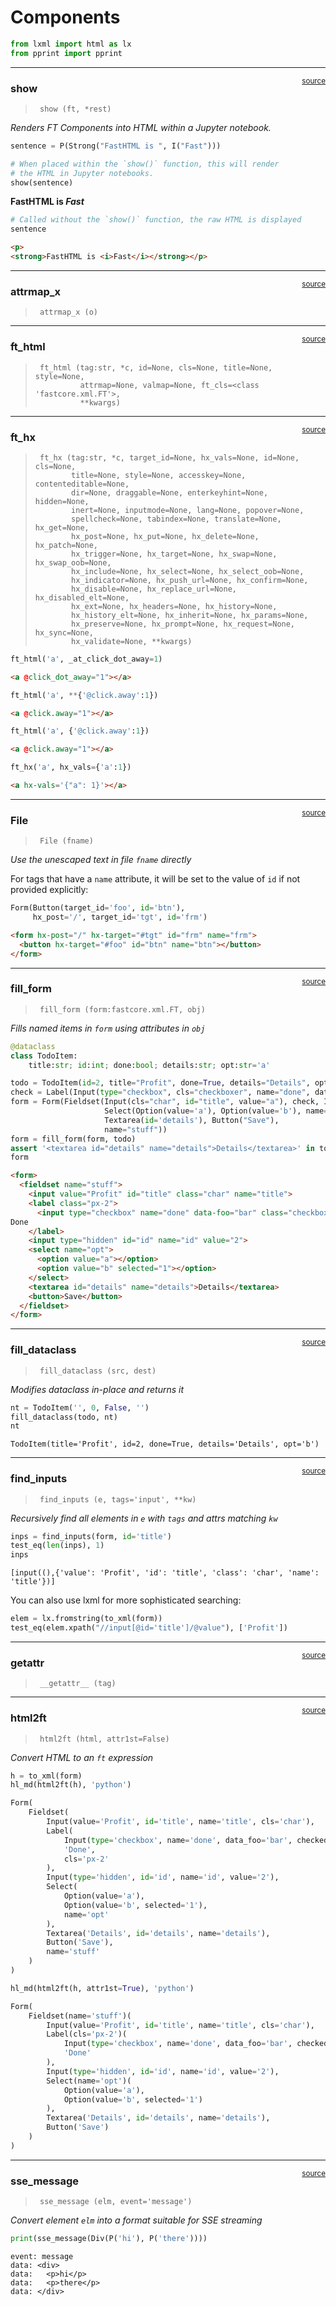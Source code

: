 # Components


<!-- WARNING: THIS FILE WAS AUTOGENERATED! DO NOT EDIT! -->

``` python
from lxml import html as lx
from pprint import pprint
```

------------------------------------------------------------------------

<a
href="https://github.com/AnswerDotAI/fasthtml/blob/main/fasthtml/components.py#L35"
target="_blank" style="float:right; font-size:smaller">source</a>

### show

>      show (ft, *rest)

*Renders FT Components into HTML within a Jupyter notebook.*

``` python
sentence = P(Strong("FastHTML is ", I("Fast")))

# When placed within the `show()` function, this will render
# the HTML in Jupyter notebooks.
show(sentence)
```

<p>
<strong>FastHTML is <i>Fast</i></strong></p>

``` python
# Called without the `show()` function, the raw HTML is displayed
sentence
```

``` html
<p>
<strong>FastHTML is <i>Fast</i></strong></p>
```

------------------------------------------------------------------------

<a
href="https://github.com/AnswerDotAI/fasthtml/blob/main/fasthtml/components.py#L61"
target="_blank" style="float:right; font-size:smaller">source</a>

### attrmap_x

>      attrmap_x (o)

------------------------------------------------------------------------

<a
href="https://github.com/AnswerDotAI/fasthtml/blob/main/fasthtml/components.py#L70"
target="_blank" style="float:right; font-size:smaller">source</a>

### ft_html

>      ft_html (tag:str, *c, id=None, cls=None, title=None, style=None,
>               attrmap=None, valmap=None, ft_cls=<class 'fastcore.xml.FT'>,
>               **kwargs)

------------------------------------------------------------------------

<a
href="https://github.com/AnswerDotAI/fasthtml/blob/main/fasthtml/components.py#L82"
target="_blank" style="float:right; font-size:smaller">source</a>

### ft_hx

>      ft_hx (tag:str, *c, target_id=None, hx_vals=None, id=None, cls=None,
>             title=None, style=None, accesskey=None, contenteditable=None,
>             dir=None, draggable=None, enterkeyhint=None, hidden=None,
>             inert=None, inputmode=None, lang=None, popover=None,
>             spellcheck=None, tabindex=None, translate=None, hx_get=None,
>             hx_post=None, hx_put=None, hx_delete=None, hx_patch=None,
>             hx_trigger=None, hx_target=None, hx_swap=None, hx_swap_oob=None,
>             hx_include=None, hx_select=None, hx_select_oob=None,
>             hx_indicator=None, hx_push_url=None, hx_confirm=None,
>             hx_disable=None, hx_replace_url=None, hx_disabled_elt=None,
>             hx_ext=None, hx_headers=None, hx_history=None,
>             hx_history_elt=None, hx_inherit=None, hx_params=None,
>             hx_preserve=None, hx_prompt=None, hx_request=None, hx_sync=None,
>             hx_validate=None, **kwargs)

``` python
ft_html('a', _at_click_dot_away=1)
```

``` html
<a @click_dot_away="1"></a>
```

``` python
ft_html('a', **{'@click.away':1})
```

``` html
<a @click.away="1"></a>
```

``` python
ft_html('a', {'@click.away':1})
```

``` html
<a @click.away="1"></a>
```

``` python
ft_hx('a', hx_vals={'a':1})
```

``` html
<a hx-vals='{"a": 1}'></a>
```

------------------------------------------------------------------------

<a
href="https://github.com/AnswerDotAI/fasthtml/blob/main/fasthtml/components.py#L102"
target="_blank" style="float:right; font-size:smaller">source</a>

### File

>      File (fname)

*Use the unescaped text in file `fname` directly*

For tags that have a `name` attribute, it will be set to the value of
`id` if not provided explicitly:

``` python
Form(Button(target_id='foo', id='btn'),
     hx_post='/', target_id='tgt', id='frm')
```

``` html
<form hx-post="/" hx-target="#tgt" id="frm" name="frm">
  <button hx-target="#foo" id="btn" name="btn"></button>
</form>
```

------------------------------------------------------------------------

<a
href="https://github.com/AnswerDotAI/fasthtml/blob/main/fasthtml/components.py#L129"
target="_blank" style="float:right; font-size:smaller">source</a>

### fill_form

>      fill_form (form:fastcore.xml.FT, obj)

*Fills named items in `form` using attributes in `obj`*

``` python
@dataclass
class TodoItem:
    title:str; id:int; done:bool; details:str; opt:str='a'

todo = TodoItem(id=2, title="Profit", done=True, details="Details", opt='b')
check = Label(Input(type="checkbox", cls="checkboxer", name="done", data_foo="bar"), "Done", cls='px-2')
form = Form(Fieldset(Input(cls="char", id="title", value="a"), check, Input(type="hidden", id="id"),
                     Select(Option(value='a'), Option(value='b'), name='opt'),
                     Textarea(id='details'), Button("Save"),
                     name="stuff"))
form = fill_form(form, todo)
assert '<textarea id="details" name="details">Details</textarea>' in to_xml(form)
form
```

``` html
<form>
  <fieldset name="stuff">
    <input value="Profit" id="title" class="char" name="title">
    <label class="px-2">
      <input type="checkbox" name="done" data-foo="bar" class="checkboxer" checked="1">
Done
    </label>
    <input type="hidden" id="id" name="id" value="2">
    <select name="opt">
      <option value="a"></option>
      <option value="b" selected="1"></option>
    </select>
    <textarea id="details" name="details">Details</textarea>
    <button>Save</button>
  </fieldset>
</form>
```

------------------------------------------------------------------------

<a
href="https://github.com/AnswerDotAI/fasthtml/blob/main/fasthtml/components.py#L136"
target="_blank" style="float:right; font-size:smaller">source</a>

### fill_dataclass

>      fill_dataclass (src, dest)

*Modifies dataclass in-place and returns it*

``` python
nt = TodoItem('', 0, False, '')
fill_dataclass(todo, nt)
nt
```

    TodoItem(title='Profit', id=2, done=True, details='Details', opt='b')

------------------------------------------------------------------------

<a
href="https://github.com/AnswerDotAI/fasthtml/blob/main/fasthtml/components.py#L142"
target="_blank" style="float:right; font-size:smaller">source</a>

### find_inputs

>      find_inputs (e, tags='input', **kw)

*Recursively find all elements in `e` with `tags` and attrs matching
`kw`*

``` python
inps = find_inputs(form, id='title')
test_eq(len(inps), 1)
inps
```

    [input((),{'value': 'Profit', 'id': 'title', 'class': 'char', 'name': 'title'})]

You can also use lxml for more sophisticated searching:

``` python
elem = lx.fromstring(to_xml(form))
test_eq(elem.xpath("//input[@id='title']/@value"), ['Profit'])
```

------------------------------------------------------------------------

<a
href="https://github.com/AnswerDotAI/fasthtml/blob/main/fasthtml/components.py#L156"
target="_blank" style="float:right; font-size:smaller">source</a>

### **getattr**

>      __getattr__ (tag)

------------------------------------------------------------------------

<a
href="https://github.com/AnswerDotAI/fasthtml/blob/main/fasthtml/components.py#L164"
target="_blank" style="float:right; font-size:smaller">source</a>

### html2ft

>      html2ft (html, attr1st=False)

*Convert HTML to an `ft` expression*

``` python
h = to_xml(form)
hl_md(html2ft(h), 'python')
```

``` python
Form(
    Fieldset(
        Input(value='Profit', id='title', name='title', cls='char'),
        Label(
            Input(type='checkbox', name='done', data_foo='bar', checked='1', cls='checkboxer'),
            'Done',
            cls='px-2'
        ),
        Input(type='hidden', id='id', name='id', value='2'),
        Select(
            Option(value='a'),
            Option(value='b', selected='1'),
            name='opt'
        ),
        Textarea('Details', id='details', name='details'),
        Button('Save'),
        name='stuff'
    )
)
```

``` python
hl_md(html2ft(h, attr1st=True), 'python')
```

``` python
Form(
    Fieldset(name='stuff')(
        Input(value='Profit', id='title', name='title', cls='char'),
        Label(cls='px-2')(
            Input(type='checkbox', name='done', data_foo='bar', checked='1', cls='checkboxer'),
            'Done'
        ),
        Input(type='hidden', id='id', name='id', value='2'),
        Select(name='opt')(
            Option(value='a'),
            Option(value='b', selected='1')
        ),
        Textarea('Details', id='details', name='details'),
        Button('Save')
    )
)
```

------------------------------------------------------------------------

<a
href="https://github.com/AnswerDotAI/fasthtml/blob/main/fasthtml/components.py#L197"
target="_blank" style="float:right; font-size:smaller">source</a>

### sse_message

>      sse_message (elm, event='message')

*Convert element `elm` into a format suitable for SSE streaming*

``` python
print(sse_message(Div(P('hi'), P('there'))))
```

    event: message
    data: <div>
    data:   <p>hi</p>
    data:   <p>there</p>
    data: </div>
